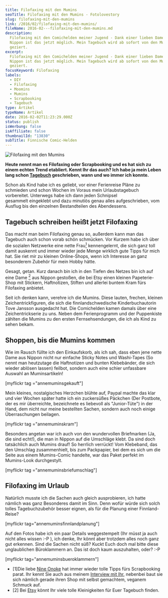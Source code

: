 ```yaml
---
title: Filofaxing mit den Mumins
seoTitle: Filofaxing mit den Mumins - Fotolovestory
slug: filofaxing-mit-den-mumins
link: /2016/02/filofaxing-mit-den-mumins/
fileName: 2016-02---filofaxing-mit-den-mumins.md
description:
  Filofaxing mit den Comichelden meiner Jugend - Dank einer lieben Dame in
  Nippon ist das jetzt möglich. Mein Tagebuch wird ab sofort von den Mumins
  geziert.
excerpt:
  Filofaxing mit den Comichelden meiner Jugend - Dank einer lieben Dame in
  Nippon ist das jetzt möglich. Mein Tagebuch wird ab sofort von den Mumins
  geziert.
focusKeyword: Filofaxing
labels:
  - DIY
  - Filofaxing
  - Moomins
  - Mumins
  - Scrapbooking
  - Tagebuch
type: Artikel
typeName: Artikel
date: 2016-02-02T11:23:29.000Z
status: publish
isWerbung: false
isAffiliate: false
thumbnailId: "13830"
subTitle: Finnische Comic-Helden
---
```


![Filofaxing mit den Mumins](http://cardamonchai.com/wp-content/uploads/2016/02/24664587156_867877258d_z-640x427.jpg "Muminspaket aus Nippon")

<strong>Heute nennt man es Filofaxing oder Scrapbooking und es hat sich zu einem
echten Trend etabliert. Kennt Ihr das auch? Ich habe ja mein Leben lang
schon <a href="http://cardamonchai.com/2012/06/alte-tagebucheintrage-und-urlaub-auf-inseln/">Tagebuch</a>
geschrieben, wann und wo immer ich konnte. </strong>

Schon als Kind habe ich es geliebt, vor einer Ferienreise Pläne zu schmieden und
schon Wochen im Voraus mein Urlaubstagebuch vorbereitet. Unterwegs habe ich dann
jeden Schnipsel gesammelt eingeklebt und dazu minutiös genau alles
aufgeschrieben, vom Ausflug bis den einzelnen Bestandteilen des Abendessens.

## Tagebuch schreiben heißt jetzt Filofaxing

Das macht man beim Filofaxing genau so, außerdem kann man das Tagebuch auch
schon vorab schön schmücken. Vor Kurzem habe ich über die sozialen Netzwerke
eine nette Frau<a href="#1"><sup>1</sup></a> kennengelernt, die sich ganz toll
damit auskennt und immer wieder jede Menge wirklich gute Tipps für mich hat. Sie
riet mir zu kleinen Online-Shops, wenn ich Interesse an ganz besonderem Zubehör
für mein Hobby hätte.

Gesagt, getan. Kurz danach bin ich in den Tiefen des Netzes bin ich auf eine
Dame <a href="#2"><sup>2</sup></a> aus Nippon gestoßen, die bei Etsy einen
kleinen Papeterie-Shop mit Stickern, Haftnotizen, Stiften und allerlei buntem
Kram fürs Filofaxing anbietet.

Seit ich denken kann, verehre ich die Mumins. Diese lauten, frechen, kleinen
Zeichentrickfiguren, die sich die finnlandschwedische Kinderbuchautorin Tove
Jansson ausgedacht hat. Die Comichelden kamen damals über eine Zeichentrickserie
zu uns. Neben dem Ferienprogramm und der Puppenkiste zählten die Mumins zu den
ersten Fernsehsendungen, die ich als Kind zu sehen bekam.

## Shoppen, bis die Mumins kommen

Wie im Rausch füllte ich den Einkaufskorb, als ich sah, dass eben jene nette
Dame aus Nippon nicht nur einfache Sticky Notes und Washi-Tapes (So nennt man
heutzutage die Haftnotizen und bunten Klebebänder, die sich wieder ablösen
lassen) feilbot, sondern auch eine schier unfassbare Auswahl an Muminsartikeln!

[myflickr tag ="annemuminsgekauft"]

Mein kleines, nostalgisches Herzchen blühte auf, Paypal machte das klar und vier
Wochen später hatte ich ein zuckersüßes Päckchen (Der Postbote, der es mir
überreichte, bezeichnete es liebevoll als "Junior-Tüte") in der Hand, dem nicht
nur meine bestellten Sachen, sondern auch noch einige Überraschungen beilagen.

[myflickr tag ="annemuminskram"]

Besonders angetan war ich auch von den wundervollen Briefmarken (Ja, die sind
echt!), die man in Nippon auf die Umschläge klebt. Da sind doch tatsächlich auch
Mumins drauf! So herrlich verrückt! Vom Klebeband, das den Umschlag
zusammenhielt, bis zum Packpapier, bei dem es sich um die Seite aus einem
Mumins-Comic handelte, war das Paket perfekt im Mumins-Look durchgestylt.

[myflickr tag ="annemuminsbriefumschlag"]

## Filofaxing im Urlaub

Natürlich musste ich die Sachen auch gleich ausprobieren, ich hatte nämlich was
ganz Besonderes damit im Sinn. Denn wofür würde sich solch tolles
Tagebuchzubehör besser eignen, als für die Planung einer Finnland-Reise?

[myflickr tag="annemuminsfinnlandplanung"]

Auf den Fotos habe ich ein paar Details weggestempelt (Ihr müsst ja auch nicht
alles wissen :-P ), ich denke, Ihr könnt aber trotzdem alles noch ganz gut
erkennen. Sind die Sachen nicht süß? Kuckt Euch doch mal bitte diese
unglaublichen Büroklammern an. Das ist doch kaum auszuhalten, oder? :-P

[myflickr tag="annemuminsbueroklammern"]

<ul>
    <li id="1">[1]Die liebe <a href="https://www.instagram.com/nine_onoke/" target="_blank" rel="noopener">Nine Onoke</a> hat immer wieder tolle Tipps fürs Scrapbooking parat. Ihr kennt Sie auch aus meinem <a href="http://cardamonchai.com/2015/11/schmuck-fuer-veganer-von-mad-yeti-creations/">Interview mit Ihr</a>, nebenbei baut sie sich nämlich gerade ihren Shop mit selbst gemachtem, veganem Schmuck auf.</li>
    <li id="2">[2] Bei <a href="https://www.etsy.com/de/search?q=moomins" target="_blank" rel="noopener">Etsy</a> könnt Ihr viele tolle Kleinigkeiten für Euer Tagebuch finden.</li>
</ul>
